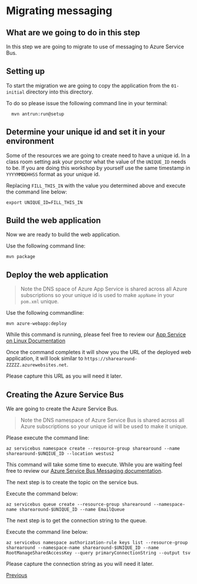 # Migrating messaging

## What are we going to do in this step

In this step we are going to migrate to use of messaging to Azure Service Bus.

## Setting up

To start the migration we are going to copy the application from the `01-initial`
directory into this directory.

To do so please issue the following command line
in your terminal:

```shell
  mvn antrun:run@setup
```

## Determine your unique id and set it in your environment

Some of the resources we are going to create need to have a unique id. In a class
room setting ask your proctor what the value of the `UNIQUE_ID` needs to be. If
you are doing this workshop by yourself use the same timestamp in `YYYYMMDDHHSS` format as your unique id.

Replacing `FILL_THIS_IN` with the value you determined above and execute the command
line below:

```shell
export UNIQUE_ID=FILL_THIS_IN
```

## Build the web application

Now we are ready to build the web application.

Use the following command line:

```shell
mvn package
```

## Deploy the web application

> Note the DNS space of Azure App Service is shared across all Azure subscriptions
> so your unique id is used to make `appName` in your `pom.xml` unique.

Use the following commandline:

```shell
mvn azure-webapp:deploy
```

While this command is running, please feel free to review our
[App Service on Linux Documentation](https://docs.microsoft.com/en-us/azure/app-service/containers/)

Once the command completes it will show you the URL of the deployed web
application, it will look similar to
`https://sharearound-ZZZZZ.azurewebsites.net`.

Please capture this URL as you will need it later.

## Creating the Azure Service Bus

We are going to create the Azure Service Bus.

> Note the DNS namespace of Azure Service Bus is shared across all Azure 
> subscriptions so your unique id will be used to make it unique.

Please execute the command line:

```shell
az servicebus namespace create --resource-group sharearound --name sharearound-$UNQIUE_ID --location westus2
```


This command will take some time to execute. While you are waiting feel free to review our
[Azure Service Bus Messaging documentation](https://docs.microsoft.com/en-us/azure/service-bus-messaging/).

The next step is to create the topic on the service bus.

Execute the command below:

```shell
az servicebus queue create --resource-group sharearound --namespace-name sharearound-$UNIQUE_ID --name EmailQueue
```


The next step is to get the connection string to the queue.

Execute the command line below:

```shell
az servicebus namespace authorization-rule keys list --resource-group sharearound --namespace-name sharearound-$UNIQUE_ID --name RootManageSharedAccessKey --query primaryConnectionString --output tsv
````

Please capture the connection string as you will need it later.



[Previous](../04-adding-app-insights/README.md)

